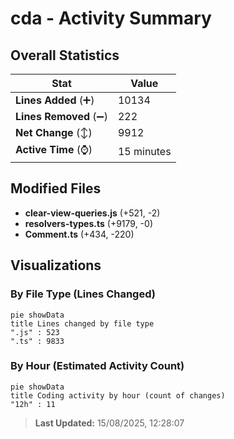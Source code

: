 # cda - Activity Summary 

## Overall Statistics

| Stat                   | Value                                                             |
| ---------------------- | ----------------------------------------------------------------- |
| **Lines Added** (➕)   | 10134                                          |
| **Lines Removed** (➖) | 222                                        |
| **Net Change** (↕)    | 9912                |
| **Active Time** (⌚)   | 15 minutes |


## Modified Files
- **clear-view-queries.js** (+521, -2)
- **resolvers-types.ts** (+9179, -0)
- **Comment.ts** (+434, -220)

## Visualizations

### By File Type (Lines Changed)

```mermaid
pie showData
title Lines changed by file type
".js" : 523
".ts" : 9833
```

### By Hour (Estimated Activity Count)

```mermaid
pie showData
title Coding activity by hour (count of changes)
"12h" : 11
```


> **Last Updated:** 15/08/2025, 12:28:07